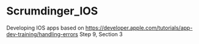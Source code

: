 # Scrumdinger_IOS
Developing IOS apps based on https://developer.apple.com/tutorials/app-dev-training/handling-errors Step 9, Section 3

